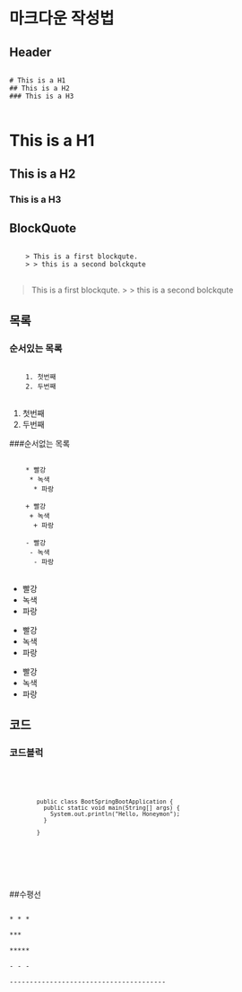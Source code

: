 # 마크다운 작성법

## Header
<pre>
<code>
# This is a H1
## This is a H2
### This is a H3
</code>
</pre>
# This is a H1
## This is a H2
### This is a H3


## BlockQuote
<pre>
<code>
	> This is a first blockqute.
	> > this is a second bolckqute
</code>
</pre>
> This is a first blockqute.
	> > this is a second bolckqute

## 목록
### 순서있는 목록
<pre>
<code>
	1. 첫번째
	2. 두번째
</code>
</pre>
1. 첫번째
2. 두번째
	

###순서없는 목록
<pre>
<code>
	* 빨강
	 * 녹색
	  * 파랑
	 
	+ 빨강
	 + 녹색
	  + 파랑
	  
	- 빨강
	 - 녹색
	  - 파랑
</code>
</pre>

* 빨강
 * 녹색
  * 파랑
 
+ 빨강
 + 녹색
  + 파랑
  
- 빨강
 - 녹색
  - 파랑

## 코드
### 코드블럭
<pre>
<code>
	<pre>
	<code>
		public class BootSpringBootApplication {
		  public static void main(String[] args) {
			System.out.println("Hello, Honeymon");
		  }

		}
	</code>
	</pre>
</code>
</pre>


##수평선
<pre>
<code>
* * *

***

*****

- - -

---------------------------------------
</code>
</pre>

